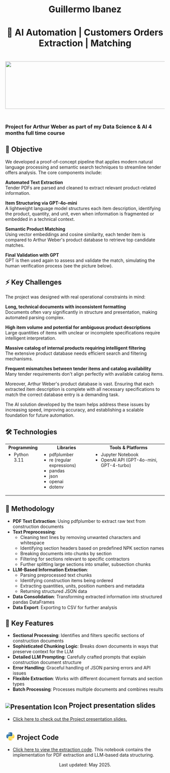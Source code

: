 <div align="center">
  <h1>Guillermo Ibanez</h1>
  <p>
  </p>
  <h1>
    🚀 AI Automation | Customers Orders Extraction | Matching
</h1>
   <h1><img src="https://user-images.githubusercontent.com/74038190/221352987-68da234d-4d62-4e9d-9d7f-098dc657c2dc.gif" width="700" height="150"><h1>
</div>
 <div>
  <h3><a>Project for Arthur Weber as part of my Data Science & AI 4 months full time course</a></h3>

<h2>🎯 Objective</h2>
<p>We developed a proof-of-concept pipeline that applies modern natural language processing and semantic search techniques to streamline tender offers analysis. The core components include:</p>

<p><strong>Automated Text Extraction</strong><br>
Tender PDFs are parsed and cleaned to extract relevant product-related information.</p>

<p><strong>Item Structuring via GPT-4o-mini</strong><br>
A lightweight language model structures each item description, identifying the product, quantity, and unit, even when information is fragmented or embedded in a technical context.</p>

<p><strong>Semantic Product Matching</strong><br>
Using vector embeddings and cosine similarity, each tender item is compared to Arthur Weber's product database to retrieve top candidate matches.</p>

<p><strong>Final Validation with GPT</strong><br>
GPT is then used again to assess and validate the match, simulating the human verification process (see the picture below).</p>

<h2>⚡ Key Challenges</h2>
<p>The project was designed with real operational constraints in mind:</p>

<p><strong>Long, technical documents with inconsistent formatting</strong><br>
Documents often vary significantly in structure and presentation, making automated parsing complex.</p>

<p><strong>High item volume and potential for ambiguous product descriptions</strong><br>
Large quantities of items with unclear or incomplete specifications require intelligent interpretation.</p>

<p><strong>Massive catalog of internal products requiring intelligent filtering</strong><br>
The extensive product database needs efficient search and filtering mechanisms.</p>

<p><strong>Frequent mismatches between tender items and catalog availability</strong><br>
Many tender requirements don't align perfectly with available catalog items.</p>

<p>Moreover, Arthur Weber's product database is vast. Ensuring that each extracted item description is complete with all necessary specifications to match the correct database entry is a demanding task.</p>

<p>The AI solution developed by the team helps address these issues by increasing speed, improving accuracy, and establishing a scalable foundation for future automation.</p>
  <h2>🛠️ Technologies</h2>
  <table>
    <tr>
      <td align="center"><b>Programming</b></td>
      <td align="center"><b>Libraries</b></td>
      <td align="center"><b>Tools & Platforms</b></td>
    </tr>
    <tr>
      <td align="left" valign="top">
        <ul style="margin-top: 0; padding-left: 20px; text-align: left;">
          <li>Python 3.11</li>
        </ul>
      </td>
      <td align="left" valign="top">
        <ul style="margin-top: 0; padding-left: 20px; text-align: left;">
          <li>pdfplumber</li>
          <li>re (regular expressions)</li>
          <li>pandas</li>
          <li>json</li>
          <li>openai</li>
          <li>dotenv</li>
        </ul>
      </td>
      <td align="left" valign="top">
        <ul style="margin-top: 0; padding-left: 20px; text-align: left;">
          <li>Jupyter Notebook</li>
          <li>OpenAI API (GPT-4o-mini, GPT-4-turbo)</li>
        </ul>
      </td>
    </tr>
  </table>
</div>

<div>
  <h2>📜 Methodology</h2>
  <ul>
    <li><strong>PDF Text Extraction</strong>: Using pdfplumber to extract raw text from construction documents</li>
    <li><strong>Text Preprocessing</strong>: 
      <ul>
        <li>Cleaning text lines by removing unwanted characters and whitespace</li>
        <li>Identifying section headers based on predefined NPK section names</li>
        <li>Breaking documents into chunks by section</li>
        <li>Filtering for sections relevant to specific contractors</li>
        <li>Further splitting large sections into smaller, subsection chunks</li>
      </ul>
    </li>
    <li><strong>LLM-Based Information Extraction</strong>:
      <ul>
        <li>Parsing preprocessed text chunks</li>
        <li>Identifying construction items being ordered</li>
        <li>Extracting quantities, units, position numbers and metadata</li>
        <li>Returning structured JSON data</li>
      </ul>
    </li>
    <li><strong>Data Consolidation</strong>: Transforming extracted information into structured pandas DataFrames</li>
    <li><strong>Data Export</strong>: Exporting to CSV for further analysis</li>
  </ul>
</div>

<div>
  <h2>🔑 Key Features</h2>
  <ul>
    <li><strong>Sectional Processing</strong>: Identifies and filters specific sections of construction documents</li>
    <li><strong>Sophisticated Chunking Logic</strong>: Breaks down documents in ways that preserve context for the LLM</li>
    <li><strong>Detailed LLM Prompting</strong>: Carefully crafted prompts that explain construction document structure</li>
    <li><strong>Error Handling</strong>: Graceful handling of JSON parsing errors and API issues</li>
    <li><strong>Flexible Extraction</strong>: Works with different document formats and section types</li>
    <li><strong>Batch Processing</strong>: Processes multiple documents and combines results</li>
  </ul>
</div>
<div>
  <h2><img src="https://raw.githubusercontent.com/Tarikul-Islam-Anik/Animated-Fluent-Emojis/master/Emojis/Objects/Clipboard.png" alt="Presentation Icon" width="32" height="32" style="vertical-align: -0.25em;"> Project presentation slides</h2>
  <ul>
    <li><a href="https://guillermoibanez.github.io/Project-AI_Automation/AI_offer_Automation.pdf">Click here to check out the Project presentation slides.</a> </li>
  </ul>
</div>
<div>
  <h2><img src="https://raw.githubusercontent.com/devicons/devicon/master/icons/python/python-original.svg" alt="Python Icon" width="32" height="32" style="vertical-align: -0.25em;"> Project Code</h2>
  <ul>
    <li><a href="gpt_4o_mini_extraction.ipynb">Click here to view the extraction code</a>. This notebook contains the implementation for PDF extraction and LLM-based data structuring.</li>
  </ul>
</div>
<div align="center">
  <p>Last updated: May 2025.</p>
</div>
